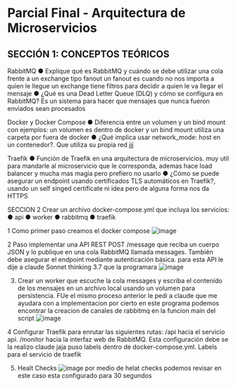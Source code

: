 # Parcial Final - Arquitectura de Microservicios

## SECCIÓN 1: CONCEPTOS TEÓRICOS

RabbitMQ
● Explique qué es RabbitMQ y cuándo se debe utilizar una cola frente a un exchange tipo fanout
un fanout es cuando no nos importa a quien le llegue
un exchange tiene filtros para decidir a quien le va llegar el mensaje
● ¿Qué es una Dead Letter Queue (DLQ) y cómo se configura en RabbitMQ?
Es un sistema para hacer que mensajes que nunca fueron enviados sean procesados

Docker y Docker Compose
● Diferencia entre un volumen y un bind mount con ejemplos: un volumen es dentro de docker y un bind mount utiliza una carpeta por fuera de docker
● ¿Qué implica usar network_mode: host en un contenedor?. Que utiliza su propia red jjj

Traefik
● Función de Traefik en una arquitectura de microservicios. muy util para mandarle al microservicio que le corresponda, ademas hace load balancer y mucha mas magia pero prefiero no usarlo
● ¿Cómo se puede asegurar un endpoint usando certificados TLS automáticos
en Traefik?, usando un self singed certificate ni idea pero de alguna forma nos da HTTPS 


SECCION 2
Crear un archivo docker-compose.yml que incluya los servicios:
● api
● worker
● rabbitmq
● traefik

1 Como primer paso creamos el docker compose
![image](https://github.com/user-attachments/assets/eb3314d0-f0be-4da8-8bcf-626c73da59fe)

2 Paso implementar una API REST  POST /message que reciba un cuerpo JSON y lo publique en una cola RabbitMQ llamada messages. También debe asegurar el endpoint mediante autenticación básica. para esta API le dije a claude Sonnet thinking 3.7 que la programara 
![image](https://github.com/user-attachments/assets/8022b6b6-ebd3-40e5-8686-aa37c3f798dc)



3. Crear un worker que escuche la cola messages y escriba el contenido de los mensajes en un archivo local usando un volumen para persistencia.
FUe el mismo proceso anterior le pedi a claude que me ayudara con a implementacion por cierto en este programa podemos encontrar la creacion de canales de rabbitmq en la funcion main del script
![image](https://github.com/user-attachments/assets/afcbcafe-8c1c-4ad8-8791-c376d9a37e29)

4 Configurar Traefik para enrutar las siguientes rutas:
 /api hacia el servicio api.
 /monitor hacia la interfaz web de RabbitMQ.
Esta configuración debe se la realizo claude jaja puso labels  dentro de docker-compose.yml.
Labels para el servicio de traefik 




5. Healt Checks
   ![image](https://github.com/user-attachments/assets/558f0fd8-490d-4ae3-b9f1-d2df7ada2c16)
por medio de helat checks podemos revisar en este caso esta configurado para 30 segundos 








